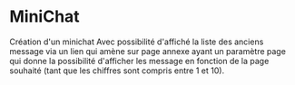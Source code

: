 # MiniChat
Création d'un minichat
Avec possibilité d'affiché la liste des anciens message via un lien qui amène sur page annexe ayant un paramètre page qui donne la possibilité d'afficher les message en fonction de la page souhaité (tant que les chiffres sont compris entre 1 et 10).
